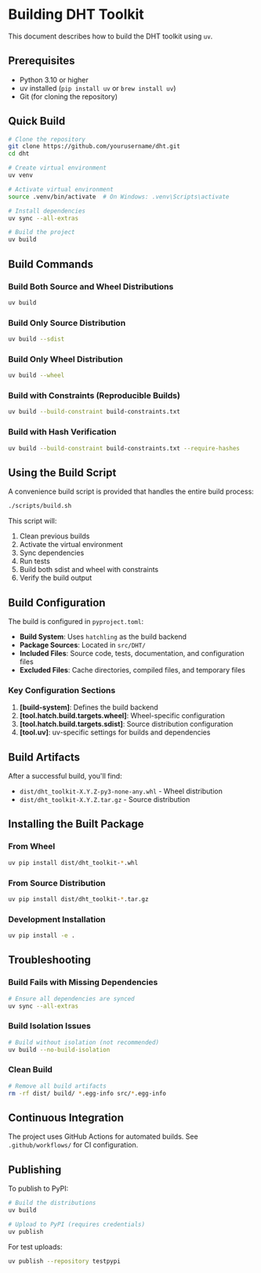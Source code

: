# Building DHT Toolkit

This document describes how to build the DHT toolkit using `uv`.

## Prerequisites

- Python 3.10 or higher
- uv installed (`pip install uv` or `brew install uv`)
- Git (for cloning the repository)

## Quick Build

```bash
# Clone the repository
git clone https://github.com/yourusername/dht.git
cd dht

# Create virtual environment
uv venv

# Activate virtual environment
source .venv/bin/activate  # On Windows: .venv\Scripts\activate

# Install dependencies
uv sync --all-extras

# Build the project
uv build
```

## Build Commands

### Build Both Source and Wheel Distributions
```bash
uv build
```

### Build Only Source Distribution
```bash
uv build --sdist
```

### Build Only Wheel Distribution
```bash
uv build --wheel
```

### Build with Constraints (Reproducible Builds)
```bash
uv build --build-constraint build-constraints.txt
```

### Build with Hash Verification
```bash
uv build --build-constraint build-constraints.txt --require-hashes
```

## Using the Build Script

A convenience build script is provided that handles the entire build process:

```bash
./scripts/build.sh
```

This script will:
1. Clean previous builds
2. Activate the virtual environment
3. Sync dependencies
4. Run tests
5. Build both sdist and wheel with constraints
6. Verify the build output

## Build Configuration

The build is configured in `pyproject.toml`:

- **Build System**: Uses `hatchling` as the build backend
- **Package Sources**: Located in `src/DHT/`
- **Included Files**: Source code, tests, documentation, and configuration files
- **Excluded Files**: Cache directories, compiled files, and temporary files

### Key Configuration Sections

1. **[build-system]**: Defines the build backend
2. **[tool.hatch.build.targets.wheel]**: Wheel-specific configuration
3. **[tool.hatch.build.targets.sdist]**: Source distribution configuration
4. **[tool.uv]**: uv-specific settings for builds and dependencies

## Build Artifacts

After a successful build, you'll find:

- `dist/dht_toolkit-X.Y.Z-py3-none-any.whl` - Wheel distribution
- `dist/dht_toolkit-X.Y.Z.tar.gz` - Source distribution

## Installing the Built Package

### From Wheel
```bash
uv pip install dist/dht_toolkit-*.whl
```

### From Source Distribution
```bash
uv pip install dist/dht_toolkit-*.tar.gz
```

### Development Installation
```bash
uv pip install -e .
```

## Troubleshooting

### Build Fails with Missing Dependencies
```bash
# Ensure all dependencies are synced
uv sync --all-extras
```

### Build Isolation Issues
```bash
# Build without isolation (not recommended)
uv build --no-build-isolation
```

### Clean Build
```bash
# Remove all build artifacts
rm -rf dist/ build/ *.egg-info src/*.egg-info
```

## Continuous Integration

The project uses GitHub Actions for automated builds. See `.github/workflows/` for CI configuration.

## Publishing

To publish to PyPI:

```bash
# Build the distributions
uv build

# Upload to PyPI (requires credentials)
uv publish
```

For test uploads:
```bash
uv publish --repository testpypi
```
